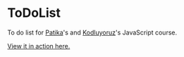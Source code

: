 # ToDoList
To do list for <a href="http://www.patika.dev">Patika</a>'s and <a href="http://www.kodluyoruz.org">Kodluyoruz</a>'s JavaScript course.

<a href="https://furkancnkr.github.io/ToDoList/blob/main/ToDoList-Js/index.html">View it in action here.</a>


